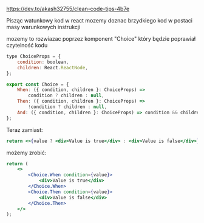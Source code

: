 https://dev.to/akash32755/clean-code-tips-4b7e

Pisząc watunkowy kod w react mozemy doznac brzydkiego kod
w postaci masy warunkowych instrukcji

mozemy to rozwiazac poprzez komponent "Choice" który będzie poprawiał czytelność kodu

```jsx
type ChoiceProps = {
    condition: boolean,
    children: React.ReactNode,
};

export const Choice = {
    When: ({ condition, children }: ChoiceProps) =>
        condition ? children : null,
    Then: ({ condition, children }: ChoiceProps) =>
        !condition ? children : null,
    And: ({ condition, children }: ChoiceProps) => condition && children,
};
```

Teraz zamiast:

```jsx
return <>{value ? <div>Value is true</div> : <div>Value is false</div>}</>;
```

możemy zrobić:

```jsx
return (
    <>
        <Choice.When condition={value}>
            <div>Value is true</div>
        </Choice.When>
        <Choice.Then condition={value}>
            <div>Value is false</div>
        </Choice.Then>
    </>
);
```
